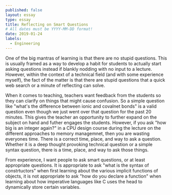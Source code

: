 ```yaml
---
published: false
layout: essay
type: essay
title: Reflecting on Smart Questions
# All dates must be YYYY-MM-DD format!
date: 2019-01-24
labels:
  - Engineering
---
```


One of the big mantras of learning is that there are no stupid questions. This is usually framed as a way to develop a habit for students to actually start asking questions instead if blankly nodding with no input to a lecture. However, within the context of a technical field (and with some experience myself), the fact of the matter is that there are stupid questions that a quick web search or a minute of reflecting can solve.

When it comes to teaching, teachers want feedback from the students so they can clarify on things that might cause confusion. So a simple question like "what's the difference between ionic and covalnet bonds" is a valid question even though we just went over that question for the past 20 minutes. This gives the teacher an opportunity to further expand on the subject on hand and futher engages the students. However, if you ask "how big is an integer again?" in a CPU design course during the lecture on the different approaches to memory managemnet, then you are wasting everyones time. There is a correct time, place, and way to ask a question. Whether it is a deep thought provoking  technical question or a simple syntax question, there is a time, place, and way to ask those things.

From experience, I want people to ask smart questions, or at least appropriate questions. It is appropriate to ask "what is the syntax of constrtuctors" when first learning about the various implicit functions of objects, it is not appropriate to ask "how do you declare a function" when learning about how imperative languages like C uses the head to dynamically store certain variables. 
